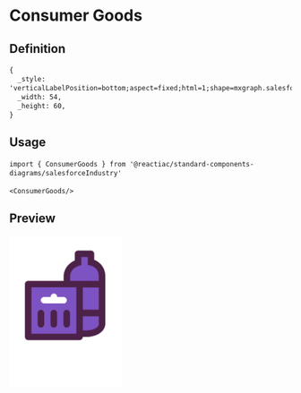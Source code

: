 # Consumer Goods

## Definition

```
{
  _style: 'verticalLabelPosition=bottom;aspect=fixed;html=1;shape=mxgraph.salesforce.consumer_goods;',
  _width: 54,
  _height: 60,
}
```

## Usage

```
import { ConsumerGoods } from '@reactiac/standard-components-diagrams/salesforceIndustry'

<ConsumerGoods/>
```

## Preview

<img src="./consumer-goods.png" width="200"/>
